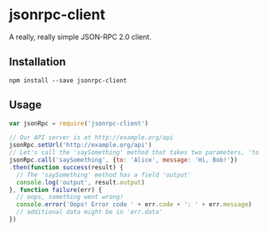 # jsonrpc-client

A really, really simple JSON-RPC 2.0 client.

## Installation

```shell
npm install --save jsonrpc-client
```

## Usage

```javascript
var jsonRpc = require('jsonrpc-client')

// Our API server is at http://example.org/api
jsonRpc.setUrl('http://example.org/api')
// Let's call the 'saySomething' method that takes two parameters, 'to' and 'message'
jsonRpc.call('saySomething', {to: 'Alice', message: 'Hi, Bob!'})
.then(function success(result) {
  // The 'saySomething' method has a field 'output'
  console.log('output', result.output)
}, function failure(err) {
  // oops, something went wrong!
  console.error('Oops! Error code ' + err.code + ': ' + err.message)
  // additional data might be in 'err.data'
})
```
